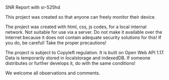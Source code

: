 SNR Report with sr-525hd

This project was created so that anyone can freely monitor their device.

The project was created with html, css, js codes, for a local internal network. Not suitable for use via a server. Do not make it available over the Internet because it does not contain adequate security solutions for this! If you do, be careful! 
Take the proper precautions!

The project is subject to Copyleft regulation. It is built on Open Web API 1.17. Data is temporarily stored in localstorage and indexedDB. If someone distributes or further develops it, do with the same conditions!

We welcome all observations and comments.
